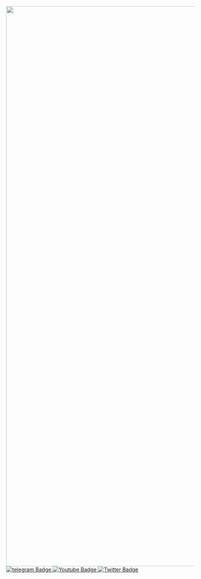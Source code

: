<div id="header" align="center">
  <img src="https://media1.giphy.com/media/doXBzUFJRxpaUbuaqz/giphy.gif?cid=6c09b9523g7winlpc4rlsqxgzuhfainbi5nbst20se8ytx84&ep=v1_internal_gif_by_id&rid=giphy.gif&ct=g" width="1500"/>
</div>

<div id="badges">
  <a href="https://t.me/OneNov02">
    <img src="https://img.shields.io/badge/telegram-blue?style=for-the-badge&logo=linkedin&logoColor=white" alt="telegram Badge"/>
  </a>
  <a href="your-youtube-URL">
    <img src="https://img.shields.io/badge/YouTube-red?style=for-the-badge&logo=youtube&logoColor=white" alt="Youtube Badge"/>
  </a>
  <a href="https://x.com/Surya021292">
    <img src="https://img.shields.io/badge/Twitter-blue?style=for-the-badge&logo=twitter&logoColor=white" alt="Twitter Badge"/>
  </a>
</div>
